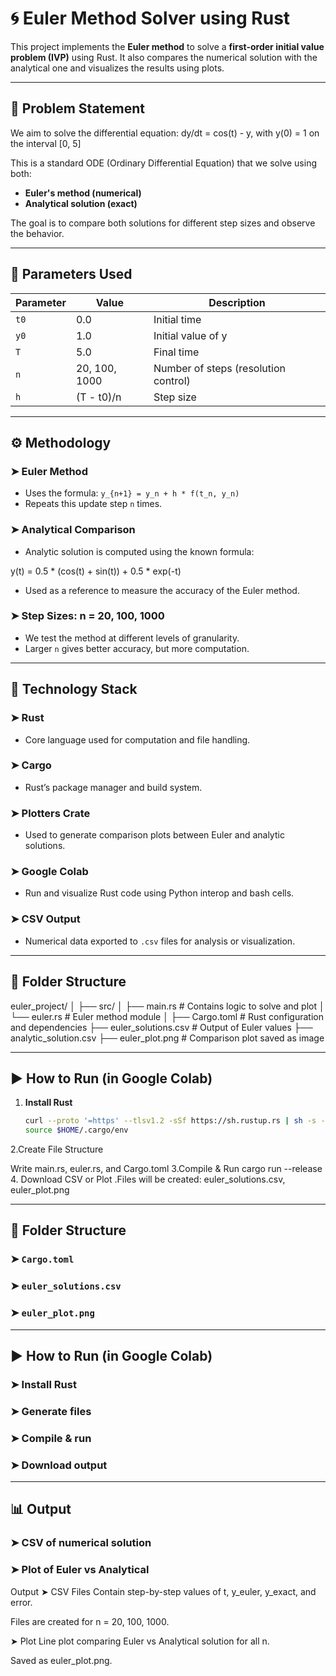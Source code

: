 # 🌀 Euler Method Solver using Rust

This project implements the **Euler method** to solve a **first-order initial value problem (IVP)** using Rust. It also compares the numerical solution with the analytical one and visualizes the results using plots.

---

## 📘 Problem Statement

We aim to solve the differential equation:
dy/dt = cos(t) - y, with y(0) = 1 on the interval [0, 5]


This is a standard ODE (Ordinary Differential Equation) that we solve using both:
- **Euler's method (numerical)**
- **Analytical solution (exact)**

The goal is to compare both solutions for different step sizes and observe the behavior.

---

## 📐 Parameters Used

| Parameter       | Value          | Description                            |
|-----------------|----------------|----------------------------------------|
| `t0`            | 0.0            | Initial time                           |
| `y0`            | 1.0            | Initial value of y                     |
| `T`             | 5.0            | Final time                             |
| `n`             | 20, 100, 1000  | Number of steps (resolution control)   |
| `h`             | (T - t0)/n     | Step size                              |

---

## ⚙️ Methodology

### ➤ Euler Method
- Uses the formula: `y_{n+1} = y_n + h * f(t_n, y_n)`
- Repeats this update step `n` times.

### ➤ Analytical Comparison
- Analytic solution is computed using the known formula:

y(t) = 0.5 * (cos(t) + sin(t)) + 0.5 * exp(-t)

- Used as a reference to measure the accuracy of the Euler method.

### ➤ Step Sizes: n = 20, 100, 1000
- We test the method at different levels of granularity.
- Larger `n` gives better accuracy, but more computation.

---

## 🧪 Technology Stack

### ➤ Rust
- Core language used for computation and file handling.

### ➤ Cargo
- Rust’s package manager and build system.

### ➤ Plotters Crate
- Used to generate comparison plots between Euler and analytic solutions.

### ➤ Google Colab
- Run and visualize Rust code using Python interop and bash cells.

### ➤ CSV Output
- Numerical data exported to `.csv` files for analysis or visualization.

---

## 📁 Folder Structure

euler_project/
│
├── src/
│ ├── main.rs # Contains logic to solve and plot
│ └── euler.rs # Euler method module
│
├── Cargo.toml # Rust configuration and dependencies
├── euler_solutions.csv # Output of Euler values
├── analytic_solution.csv
├── euler_plot.png # Comparison plot saved as image


---

## ▶️ How to Run (in Google Colab)

1. **Install Rust**
   ```bash
   curl --proto '=https' --tlsv1.2 -sSf https://sh.rustup.rs | sh -s -- -y
   source $HOME/.cargo/env

2.Create File Structure

Write main.rs, euler.rs, and Cargo.toml
3.Compile & Run
cargo run --release
4. Download CSV or Plot
.Files will be created: euler_solutions.csv, euler_plot.png



---

## 📁 Folder Structure


### ➤ `Cargo.toml`  
### ➤ `euler_solutions.csv`  
### ➤ `euler_plot.png`  

---

## ▶️ How to Run (in Google Colab)

### ➤ Install Rust  
### ➤ Generate files  
### ➤ Compile & run  
### ➤ Download output  

---

## 📊 Output

### ➤ CSV of numerical solution  
### ➤ Plot of Euler vs Analytical  

 Output
➤ CSV Files
Contain step-by-step values of t, y_euler, y_exact, and error.

Files are created for n = 20, 100, 1000.

➤ Plot
Line plot comparing Euler vs Analytical solution for all n.

Saved as euler_plot.png.

